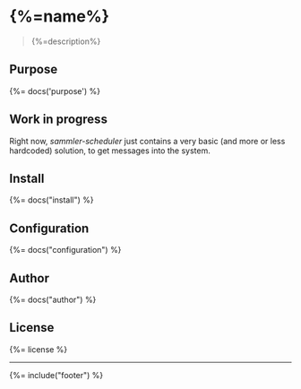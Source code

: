 # {%=name%}
> {%=description%}

## Purpose
{%= docs('purpose') %}

## Work in progress

Right now, _sammler-scheduler_ just contains a very basic (and more or less hardcoded) solution, to get messages into the system.

## Install 
{%= docs("install") %}

## Configuration
{%= docs("configuration") %}

## Author
{%= docs("author") %}

## License
{%= license %}

***

{%= include("footer") %}

